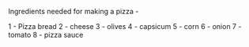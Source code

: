 Ingredients needed for making a pizza -

1 - Pizza bread
2 - cheese
3 - olives
4 - capsicum
5 - corn 
6 - onion
7 - tomato
8 - pizza sauce